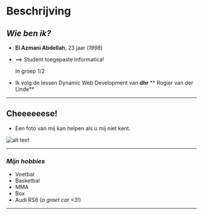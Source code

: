 
# Beschrijving
## *Wie ben ik?*

* **El Azmani Abdellah**, 23 jaar (*1998*) 

* ==> Student toegepaste informatica!

     In groep 1/2

* Ik volg de lessen Dynamic Web Development 
van **dhr** ** Rogier van der Linde** 

***
## Cheeeeeese!
* Een foto van mij kan helpen als u mij niet kent.


![alt text](https://avatars0.githubusercontent.com/u/71702309?s=400&u=6d6ee24f1cb95c60d75d55372b8897b4eb02249b&v=4 "Logo Title Text 1")


*** 
### *Mijn hobbies*
* Voetbal
* Basketbal
* MMA
* Box
* Audi RS6 (*a graet car <3*!)
***    


<!---
Abdellah-El-Azmani/Abdellah-El-Azmani is a ✨ special ✨ repository because its `README.md` (this file) appears on your GitHub profile.
You can click the Preview link to take a look at your changes.
--->
